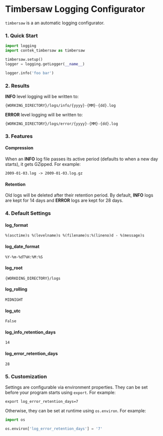# Timbersaw Logging Configurator

```timbersaw``` is a an automatic logging configurator.

### 1. Quick Start

```python
import logging
import contek_timbersaw as timbersaw

timbersaw.setup()
logger = logging.getLogger(__name__)

logger.info('foo bar')
```

### 2. Results

**INFO** level logging will be written to:

```
{WORKING_DIRECTORY}/logs/info/{yyyy}-{MM}-{dd}.log
```

**ERROR** level logging will be written to:

```
{WORKING_DIRECTORY}/logs/error/{yyyy}-{MM}-{dd}.log
```

### 3. Features

#### Compression

When an **INFO** log file passes its active period (defaults to when a new day starts), it gets GZipped. For example:

```
2009-01-03.log -> 2009-01-03.log.gz
```

#### Retention

Old logs will be deleted after their retention period. By default, **INFO** logs are kept for 14 days and **ERROR** logs
are kept for 28 days.

### 4. Default Settings

#### log_format

```
%(asctime)s %(levelname)s %(filename)s:%(lineno)d - %(message)s
```

#### log_date_format

```
%Y-%m-%dT%H:%M:%S
```

#### log_root

```
{WORKDING_DIRECTORY}/logs
```

#### log_rolling

```
MIDNIGHT
```

#### log_utc

```
False
```

#### log_info_retention_days

```
14
```

#### log_error_retention_days

```
28
```

### 5. Customization

Settings are configurable via environment properties. They can be set before your program starts using ``export``. For
example:

```
export log_error_retention_days=7
```

Otherwise, they can be set at runtime using ``os.environ``. For example:

```python
import os

os.environ['log_error_retention_days'] = '7'
```
